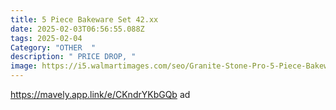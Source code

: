 ```yaml
---
title: 5 Piece Bakeware Set 42.xx
date: 2025-02-03T06:56:55.088Z
tags: 2025-02-04
Category: "OTHER  "
description: " PRICE DROP, "
image: https://i5.walmartimages.com/seo/Granite-Stone-Pro-5-Piece-Bakeware-Set-0-8MM-Gauge-Durable-Nonstick-Surface-Oven-Safe-550-F-No-Warping-Dishwasher-Safe-Cookie-Sheet-Muffin-Pan-Loaf-P_396d5739-1cb6-45a6-9b95-41304f94bef0_2.8ab8ee19fdfe3ede2436a793f5df10b7.jpeg?odnHeight=2000&odnWidth=2000&odnBg=FFFFFF
---
```

https://mavely.app.link/e/CKndrYKbGQb   ad